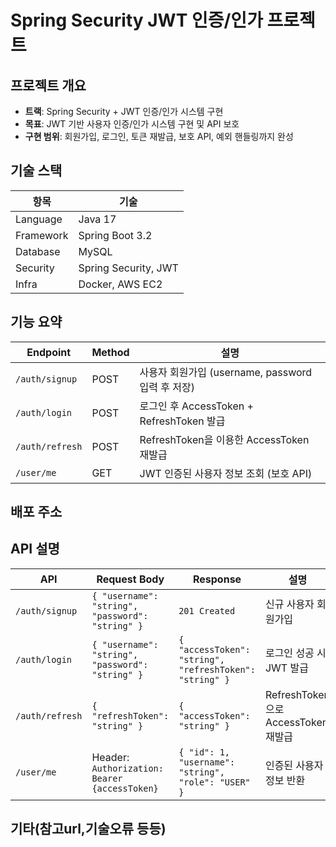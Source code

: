 # Spring Security JWT 인증/인가 프로젝트

## 프로젝트 개요

* **트랙**: Spring Security + JWT 인증/인가 시스템 구현
* **목표**: JWT 기반 사용자 인증/인가 시스템 구현 및 API 보호
* **구현 범위**: 회원가입, 로그인, 토큰 재발급, 보호 API, 예외 핸들링까지 완성

## 기술 스택

| 항목        | 기술                   |
| --------- | -------------------- |
| Language  | Java 17              |
| Framework | Spring Boot 3.2      |
| Database  | MySQL                |
| Security  | Spring Security, JWT |
| Infra     | Docker, AWS EC2      |


## 기능 요약

| Endpoint        | Method | 설명                                    |
| --------------- | ------ | ------------------------------------- |
| `/auth/signup`  | POST   | 사용자 회원가입 (username, password 입력 후 저장) |
| `/auth/login`   | POST   | 로그인 후 AccessToken + RefreshToken 발급   |
| `/auth/refresh` | POST   | RefreshToken을 이용한 AccessToken 재발급     |
| `/user/me`      | GET    | JWT 인증된 사용자 정보 조회 (보호 API)            |

## 배포 주소


## API 설명

| API             | Request Body                                     | Response                                                | 설명                             |
| --------------- | ------------------------------------------------ | ------------------------------------------------------- | ------------------------------ |
| `/auth/signup`  | `{ "username": "string", "password": "string" }` | `201 Created`                                           | 신규 사용자 회원가입                    |
| `/auth/login`   | `{ "username": "string", "password": "string" }` | `{ "accessToken": "string", "refreshToken": "string" }` | 로그인 성공 시 JWT 발급                |
| `/auth/refresh` | `{ "refreshToken": "string" }`                   | `{ "accessToken": "string" }`                           | RefreshToken으로 AccessToken 재발급 |
| `/user/me`      | Header: `Authorization: Bearer {accessToken}`    | `{ "id": 1, "username": "string", "role": "USER" }`     | 인증된 사용자 정보 반환                  |


## 기타(참고url,기술오류 등등)